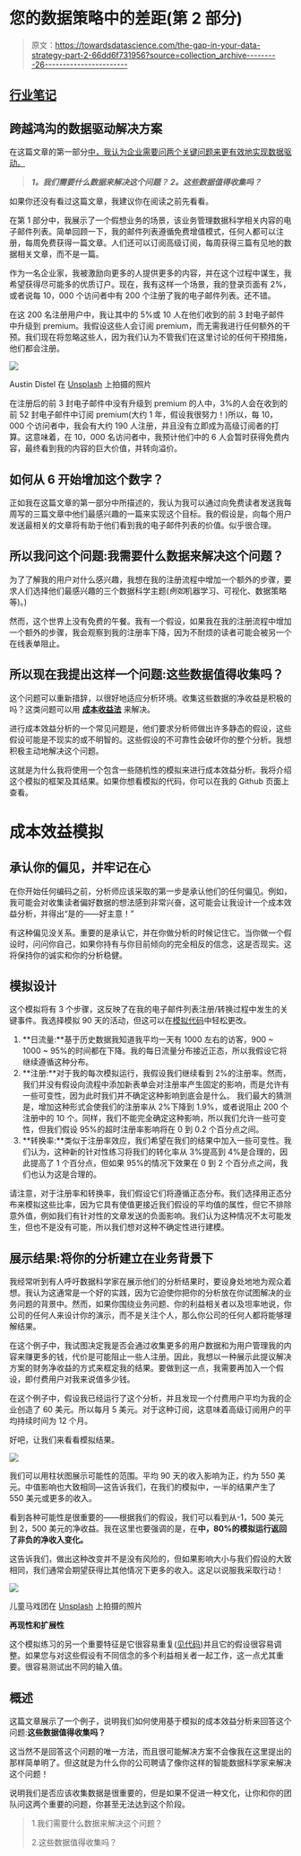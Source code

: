 # 您的数据策略中的差距(第 2 部分)

> 原文：<https://towardsdatascience.com/the-gap-in-your-data-strategy-part-2-66dd6f731956?source=collection_archive---------26----------------------->

## [行业笔记](https://towardsdatascience.com/tagged/notes-from-industry)

## 跨越鸿沟的数据驱动解决方案

在这篇文章的第一部分[中，我认为企业需要问两个关键问题来更有效地实现数据驱动。](/the-gap-in-your-data-strategy-part-1-e078cc4be526)

> ***1。我们需要什么数据来解决这个问题？
> 2。这些数据值得收集吗？***

如果你还没有看过这篇文章，我建议你在阅读之前先看看。

在第 1 部分中，我展示了一个假想业务的场景，该业务管理数据科学相关内容的电子邮件列表。简单回顾一下，我的邮件列表遵循免费增值模式，任何人都可以注册，每周免费获得一篇文章。人们还可以订阅高级订阅，每周获得三篇有见地的数据相关文章，而不是一篇。

作为一名企业家，我被激励向更多的人提供更多的内容，并在这个过程中谋生，我希望获得尽可能多的优质订户。现在，我有这样一个场景，我的登录页面有 2%，或者说每 10，000 个访问者中有 200 个注册了我的电子邮件列表。还不错。

在这 200 名注册用户中，我让其中的 5%或 10 人在他们收到的前 3 封电子邮件中升级到 premium。我假设这些人会订阅 premium，而无需我进行任何额外的干预。我们现在将忽略这些人，因为我们认为不管我们在这里讨论的任何干预措施，他们都会注册。

![](img/70ea746339f074a91dacb6ad0860e9fc.png)

Austin Distel 在 [Unsplash](https://images.unsplash.com/photo-1559526324-4b87b5e36e44?ixid=MXwxMjA3fDB8MHxzZWFyY2h8NDJ8fGZ1bm5lbHxlbnwwfHwwfA%3D%3D&ixlib=rb-1.2.1&auto=format&fit=crop&w=800&q=60) 上拍摄的照片

在注册后的前 3 封电子邮件中没有升级到 premium 的人中，3%的人会在收到的前 52 封电子邮件中订阅 premium(大约 1 年，假设我很努力！)所以，每 10，000 个访问者中，我会有大约 190 人注册，并且没有立即成为高级订阅者的打算。这意味着，在 10，000 名访问者中，我预计他们中的 6 人会暂时获得免费内容，最终看到我的内容的巨大价值，并转向溢价。

## 如何从 6 开始增加这个数字？

正如我在这篇文章的第一部分中所描述的，我认为我可以通过向免费读者发送我每周写的三篇文章中他们最感兴趣的一篇来实现这个目标。我的假设是，向每个用户发送最相关的文章将有助于他们看到我的电子邮件列表的价值。似乎很合理。

## 所以我问这个问题:我需要什么数据来解决这个问题？

为了了解我的用户对什么感兴趣，我想在我的注册流程中增加一个额外的步骤，要求人们选择他们最感兴趣的三个数据科学主题(*例如*机器学习、可视化、数据策略等)。)

然而，这个世界上没有免费的午餐。我有一个假设，如果我在我的注册流程中增加一个额外的步骤，我会观察到我的注册率下降，因为不耐烦的读者可能会被另一个在线表单阻止。

## 所以现在我提出这样一个问题:这些数据值得收集吗？

这个问题可以重新措辞，以很好地适应分析环境。收集这些数据的净收益是积极的吗？这类问题可以用 [**成本收益法**](https://en.wikipedia.org/wiki/Cost%E2%80%93benefit_analysis) 来解决。

进行成本效益分析的一个常见问题是，他们要求分析师做出许多静态的假设，这些假设可能是不现实的或不明智的。这些假设的不可靠性会破坏你的整个分析。我想积极主动地解决这个问题。

这就是为什么我将使用一个包含一些随机性的模拟来进行成本效益分析。我将介绍这个模拟的框架及其结果。如果你想看模拟的代码，你可以在我的 Github 页面上查看。

# 成本效益模拟

## 承认你的偏见，并牢记在心

在你开始任何编码之前，分析师应该采取的第一步是承认他们的任何偏见。例如，我可能会对收集读者偏好数据的想法感到非常兴奋，这可能会让我设计一个成本效益分析，并得出“是的——好主意！”

有这种偏见没关系。重要的是承认它，并在你做分析的时候记住它。当你做一个假设时，问问你自己，如果你持有与你目前倾向的完全相反的信念，这是否现实。这将保持你的诚实和你的分析稳健。

## **模拟设计**

这个模拟将有 3 个步骤，这反映了在我的电子邮件列表注册/转换过程中发生的关键事件。我选择模拟 90 天的活动，但这可以在[模拟代码](https://github.com/ncoleman15/data-strategy-sim)中轻松更改。

1.  **日流量:**基于历史数据我知道我平均一天有 1000 左右的访客，900 ~ 1000 ~ 95%的时间都在下降。我的每日流量分布接近正态，所以我假设它将继续遵循这种分布。
2.  **注册:**对于我的每次模拟运行，我假设我们继续看到 2%的注册率。然而，我们并没有假设向流程中添加新表单会对注册率产生固定的影响，而是允许有一些可变性，因为此时我们并不确定这种影响到底会是什么。
    我们最大的猜测是，增加这种形式会使我们的注册率从 2%下降到 1.9%，或者说阻止 200 个注册中的 10 个。同样，我们不能完全确定这种影响，所以我们允许一些可变性，但我们假设 95%的超时注册率影响将在 0 到 0.2 个百分点之间。
3.  **转换率:**类似于注册率效应，我们希望在我们的结果中加入一些可变性。我们认为，这种新的针对性练习将我们的转化率从 3%提高到 4%是合理的，因此提高了 1 个百分点，但如果 95%的情况下效果在 0 到 2 个百分点之间，我们也认为这是合理的。

请注意，对于注册率和转换率，我们假设它们将遵循正态分布。我们选择用正态分布来模拟这些比率，因为它具有使值更接近我们假设的平均值的属性，但它不排除意外值，例如我们有针对性的文章发送的负面影响。我们认为这种情况不太可能发生，但也不是没有可能，所以我们想对这种不确定性进行建模。

## **展示结果:将你的分析建立在业务背景下**

我经常听到有人呼吁数据科学家在展示他们的分析结果时，要设身处地地为观众着想。我认为这通常是一个好的实践，因为它迫使你把你的分析放在你试图解决的业务问题的背景中。然而，如果你围绕业务问题、你的利益相关者以及坦率地说，你公司的任何人来设计你的演示，而不是关注个人，那么你公司的任何人都将能够理解结果。

在这个例子中，我试图决定我是否会通过收集更多的用户数据和为用户管理我的内容来赚更多的钱，代价是可能阻止一些人注册。因此，我想以一种展示此提议解决方案的财务净收益的方式来框定我的结果。要做到这一点，我需要再加入一个假设，即付费用户对我来说值多少钱。

在这个例子中，假设我已经运行了这个分析，并且发现一个付费用户平均为我的企业创造了 60 美元。所以每月 5 美元。对于这种订阅，这意味着高级订阅用户的平均持续时间为 12 个月。

好吧，让我们来看看模拟结果。

![](img/15f7a2b066884d57941f1959a052f124.png)

我们可以用柱状图展示可能性的范围。平均 90 天的收入影响为正，约为 550 美元。中值影响也大致相同—这告诉我们，在我们的模拟中，一半的结果产生了 550 美元或更多的收入。

看到各种可能性是很重要的——根据我们的假设，我们可以看到从-1，500 美元到 2，500 美元的净收益。我在这里也要强调的是，在**中，80%的模拟运行返回了非负的净收入变化。**

这告诉我们，做出这种改变并不是没有风险的，但如果影响大小与我们假设的大致相同，我们通常会期望获得比其他情况下更多的收入。这足以说服我采取行动！

![](img/a53e43a0f72305cc5f76287e3f1ceda2.png)

儿童马戏团在 [Unsplash](https://images.unsplash.com/photo-1520371764250-8213f40bc3ed?ixid=MXwxMjA3fDB8MHxzZWFyY2h8Mnx8bGVhcHxlbnwwfHwwfA%3D%3D&ixlib=rb-1.2.1&auto=format&fit=crop&w=800&q=60) 上拍摄的照片

**再现性和扩展性**

这个模拟练习的另一个重要特征是它很容易重复([见代码](https://github.com/ncoleman15/data-strategy-sim))并且它的假设很容易调整。如果您与对这些假设有不同信念的多个利益相关者一起工作，这一点尤其重要。很容易测试出不同的输入值。

## 概述

这篇文章展示了一个例子，说明我们如何使用基于模拟的成本效益分析来回答这个问题:**这些数据值得收集吗？**

这当然不是回答这个问题的唯一方法，而且很可能解决方案不会像我在这里提出的那样简单明了。但这就是为什么你的公司聘请了像你这样的智能数据科学家来解决这个问题！

说明我们是否应该收集数据是很重要的，但是如果不促进一种文化，让你和你的团队问这两个重要的问题，你甚至无法达到这个阶段。

> 1.我们需要什么数据来解决这个问题？
> 
> 2.这些数据值得收集吗？